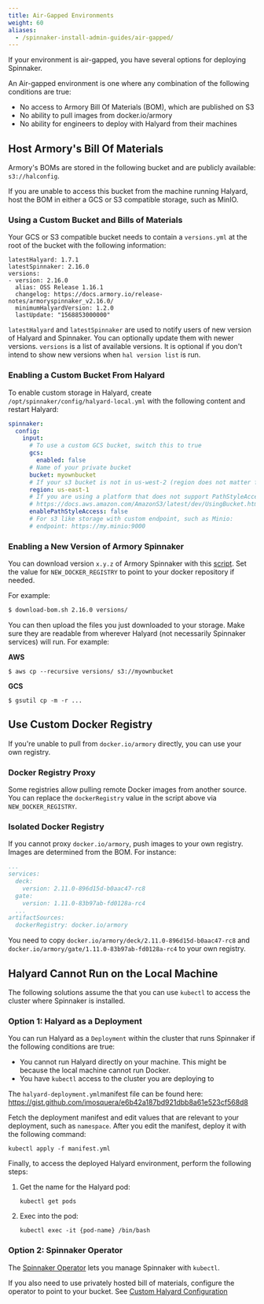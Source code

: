 ```yaml
---
title: Air-Gapped Environments
weight: 60
aliases:
  - /spinnaker-install-admin-guides/air-gapped/
---
```

If your environment is air-gapped, you have several options for deploying Spinnaker.

An Air-gapped environment is one where any combination of the following conditions are true:
- No access to Armory Bill Of Materials (BOM), which are published on S3
- No ability to pull images from docker.io/armory
- No ability for engineers to deploy with Halyard from their machines

## Host Armory's Bill Of Materials

Armory's BOMs are stored in the following bucket and are publicly available: `s3://halconfig`.

If you are unable to access this bucket from the machine running Halyard, host the BOM in either a GCS or S3 compatible storage, such as MinIO.

### Using a Custom Bucket and Bills of Materials

Your GCS or S3 compatible bucket needs to contain a `versions.yml` at the root of the bucket with the following information:

```
latestHalyard: 1.7.1
latestSpinnaker: 2.16.0
versions:
- version: 2.16.0
  alias: OSS Release 1.16.1
  changelog: https://docs.armory.io/release-notes/armoryspinnaker_v2.16.0/
  minimumHalyardVersion: 1.2.0
  lastUpdate: "1568853000000"
```

`latestHalyard` and `latestSpinnaker` are used to notify users of new version of Halyard and Spinnaker. You can optionally update them with newer versions. `versions` is a list of available versions. It is optional if you don't intend to show new versions when `hal version list` is run.

### Enabling a Custom Bucket From Halyard

To enable custom storage in Halyard, create `/opt/spinnaker/config/halyard-local.yml` with the following content and restart Halyard:

```yaml
spinnaker:
  config:
    input:
      # To use a custom GCS bucket, switch this to true
      gcs:
        enabled: false
      # Name of your private bucket
      bucket: myownbucket
      # If your s3 bucket is not in us-west-2 (region does not matter for Minio)
      region: us-east-1
      # If you are using a platform that does not support PathStyleAccess, such as Minio, switch this to true
      # https://docs.aws.amazon.com/AmazonS3/latest/dev/UsingBucket.html#access-bucket-intro
      enablePathStyleAccess: false
      # For s3 like storage with custom endpoint, such as Minio:
      # endpoint: https://my.minio:9000
```


### Enabling a New Version of Armory Spinnaker

You can download version `x.y.z` of Armory Spinnaker with this [script](https://gist.github.com/ncknt/37b1743111eb727bcd81e21dffda90d6). Set the value for `NEW_DOCKER_REGISTRY` to point to your docker repository if needed.

For example:

```bash
$ download-bom.sh 2.16.0 versions/
```

You can then upload the files you just downloaded to your storage. Make sure they are readable from wherever Halyard (not necessarily Spinnaker services) will run. For example:

**AWS**

```
$ aws cp --recursive versions/ s3://myownbucket
```           
**GCS**

```
$ gsutil cp -m -r ...
```

## Use Custom Docker Registry

If you're unable to pull from `docker.io/armory` directly, you can use your own registry.

### Docker Registry Proxy

Some registries allow pulling remote Docker images from another source. You can replace the `dockerRegistry` value in the script above via `NEW_DOCKER_REGISTRY`.

### Isolated Docker Registry

If you cannot proxy `docker.io/armory`, push images to your own registry. Images are determined from the BOM. For instance:

```yaml
...
services:
  deck:
    version: 2.11.0-896d15d-b0aac47-rc8
  gate:
    version: 1.11.0-83b97ab-fd0128a-rc4
  ...
artifactSources:
  dockerRegistry: docker.io/armory
```

You need to copy `docker.io/armory/deck/2.11.0-896d15d-b0aac47-rc8` and `docker.io/armory/gate/1.11.0-83b97ab-fd0128a-rc4` to your own registry.

## Halyard Cannot Run on the Local Machine

The following solutions assume the that you can use `kubectl` to access the cluster where Spinnaker is installed.

### Option 1: Halyard as a Deployment

You can run Halyard as a `Deployment` within the cluster that runs Spinnaker if the following conditions are true:

* You cannot run Halyard directly on your machine. This might be because the local machine cannot run Docker.
* You have `kubectl` access to the cluster you are deploying to

The `halyard-deployment.yml`manifest file can be found here: https://gist.github.com/imosquera/e6b42a187bd921dbb8a61e523cf568d8

Fetch the deployment manifest and edit values that are relevant to your deployment, such as `namespace`. After you edit the manifest, deploy it with the following command:

```
kubectl apply -f manifest.yml
```

Finally, to access the deployed Halyard environment, perform the following steps:

1. Get the name for the Halyard pod:
   ```
   kubectl get pods
   ```
2. Exec into the pod:
   ```
   kubectl exec -it {pod-name} /bin/bash
   ```

### Option 2: Spinnaker Operator

The [Spinnaker Operator](/spinnaker/operator/) lets you manage Spinnaker with `kubectl`.

If you also need to use privately hosted bill of materials, configure the operator to point to your bucket. See [Custom Halyard Configuration](/spinnaker/operator/#custom-halyard-configuration)

